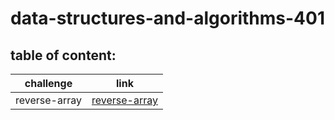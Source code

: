 # data-structures-and-algorithms-401

## table of content:
|challenge|link|
|---------|----|
|reverse-array|[reverse-array](https://github.com/AbrarAlzubaidi/data-structures-and-algorithms-401/blob/main/reverse-array/Readme.md)|